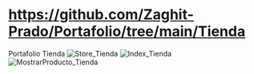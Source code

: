 # https://github.com/Zaghit-Prado/Portafolio/tree/main/Tienda
Portafolio Tienda
![Store_Tienda](https://user-images.githubusercontent.com/114609659/192957978-833efe24-cd08-4aca-b8ed-3b1c9ce705f8.jpeg)
![Index_Tienda](https://user-images.githubusercontent.com/114609659/192957981-4d097e40-bf23-4d0e-a5e0-5a47ea6ff500.jpeg)
![MostrarProducto_Tienda](https://user-images.githubusercontent.com/114609659/192957983-6e2df906-768d-44d3-9983-5680f0e72d5d.jpeg)

